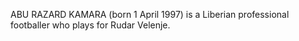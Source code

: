 ABU RAZARD KAMARA (born 1 April 1997) is a Liberian professional footballer who plays for Rudar Velenje.
